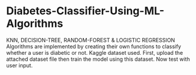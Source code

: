# Diabetes-Classifier-Using-ML-Algorithms
KNN, DECISION-TREE, RANDOM-FOREST &amp; LOGISTIC REGRESSION Algorithms are implemented by creating their own functions to classify whether a user is diabetic or not.
Kaggle dataset used.
First, upload the attached dataset file then train the model using this dataset. Now test with user input.
